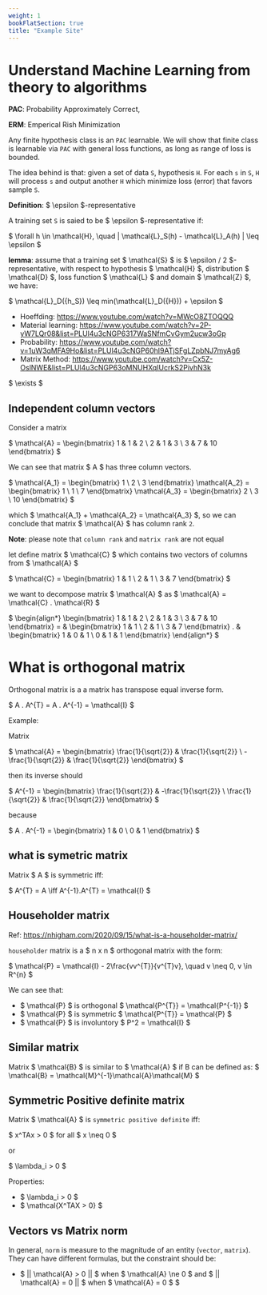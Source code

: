 ```yaml
---
weight: 1
bookFlatSection: true
title: "Example Site"
---
```


# Understand Machine Learning from theory to algorithms

**PAC**: Probability Approximately Correct, 

**ERM**: Emperical Rish Minimization

Any finite hypothesis class is an `PAC` learnable. We will show that finite class is learnable via `PAC` with general loss functions, as long as range of loss is bounded.

The idea behind is that: given a set of data `S`, hypothesis `H`. For each `s` in `S`, `H` will process `s` and output another `H` which minimize loss (error) that favors sample `S`.

**Definition**: $ \epsilon $-representative

A training set `S` is saied to be $ \epsilon $-representative if:

$ \forall h \in \mathcal{H}, \quad | \mathcal{L}_S(h) - \mathcal{L}_A(h) | \leq \epsilon $

**lemma**: assume that a training set $ \mathcal{S} $ is $ \epsilon / 2 $-representative, with respect to hypothesis $ \mathcal{H} $, distribution $ \mathcal{D} $, loss function $ \mathcal{L} $ and domain $ \mathcal{Z} $, we have:

$ \mathcal{L}_D({h_S}) \leq min(\mathcal{L}_D({H})) + \epsilon $

- Hoeffding: https://www.youtube.com/watch?v=MWcO8ZTOQQQ
- Material learning: https://www.youtube.com/watch?v=2P-yW7LQr08&list=PLUl4u3cNGP6317WaSNfmCvGym2ucw3oGp
- Probability: https://www.youtube.com/watch?v=1uW3qMFA9Ho&list=PLUl4u3cNGP60hI9ATjSFgLZpbNJ7myAg6
- Matrix Method: https://www.youtube.com/watch?v=Cx5Z-OslNWE&list=PLUl4u3cNGP63oMNUHXqIUcrkS2PivhN3k

$ \exists $

## Independent column vectors

Consider a matrix 

$ 
\mathcal{A} = 
\begin{bmatrix}
1 & 1 & 2 \\
2 & 1 & 3 \\
3 & 7 & 10
\end{bmatrix}
$

We can see that matrix $ A $ has three column vectors.

$ 
\mathcal{A_1} = 
\begin{bmatrix}
1 \\
2 \\
3
\end{bmatrix}
\mathcal{A_2} = 
\begin{bmatrix}
1 \\
1 \\
7
\end{bmatrix}
\mathcal{A_3} = 
\begin{bmatrix}
2 \\
3 \\
10
\end{bmatrix}
$

which $ \mathcal{A_1} + \mathcal{A_2} = \mathcal{A_3} $, so we can conclude that matrix $ \mathcal{A} $ has column rank `2`.

**Note**: please note that `column rank` and `matrix rank` are not equal

let define matrix $ \mathcal{C} $ which contains two vectors of columns from $ \mathcal{A} $

$
\mathcal{C} = 
\begin{bmatrix}
1 & 1 \\
2 & 1 \\
3 & 7
\end{bmatrix}
$

we want to decompose matrix $ \mathcal{A} $ as $ \mathcal{A} = \mathcal{C} . \mathcal{R} $

$
\begin{align*}
    \begin{bmatrix}
    1 & 1 & 2 \\
    2 & 1 & 3 \\
    3 & 7 & 10
    \end{bmatrix} =
    & \begin{bmatrix}
    1 & 1 \\
    2 & 1 \\
    3 & 7
    \end{bmatrix} .
    & \begin{bmatrix}
    1 & 0 & 1 \\
    0 & 1 & 1
    \end{bmatrix}
\end{align*}
$

# What is orthogonal matrix

Orthogonal matrix is a a matrix has transpose equal inverse form.

$ A . A^{T} = A . A^{-1} = \mathcal{I} $

Example:

Matrix 

$ 
\mathcal{A} = 
\begin{bmatrix}
\frac{1}{\sqrt{2}} & \frac{1}{\sqrt{2}} \\
-\frac{1}{\sqrt{2}} & \frac{1}{\sqrt{2}}
\end{bmatrix}
$

then its inverse should 

$
A^{-1} = \begin{bmatrix}
\frac{1}{\sqrt{2}} & -\frac{1}{\sqrt{2}} \\
\frac{1}{\sqrt{2}} & \frac{1}{\sqrt{2}}
\end{bmatrix}
$

because 

$
A . A^{-1} = 
\begin{bmatrix}
1 & 0 \\
0 & 1
\end{bmatrix}
$

## what is symetric matrix

Matrix  $ A $ is symmetric iff:

$ A^{T} = A \iff A^{-1}.A^{T} = \mathcal{I} $

## Householder matrix

Ref: https://nhigham.com/2020/09/15/what-is-a-householder-matrix/

`householder` matrix is a $ n x n $ orthogonal matrix with the form:

$ \mathcal{P} = \mathcal{I} - 2\frac{vv^{T}}{v^{T}v}, \quad v \neq 0, v \in R^{n} $

We can see that:

* $ \mathcal{P} $ is orthogonal $ \mathcal{P^{T}} = \mathcal{P^{-1}} $
* $ \mathcal{P} $ is symmetric $ \mathcal{P^{T}} = \mathcal{P} $
* $ \mathcal{P} $ is involuntory $ P^2 = \mathcal{I} $ 

## Similar matrix

Matrix $ \mathcal{B} $ is similar to $ \mathcal{A} $ if B can be defined as: $ \mathcal{B} = \mathcal{M}^{-1}\mathcal{A}\mathcal{M} $

## Symmetric Positive definite matrix

Matrix $ \mathcal{A} $ is `symmetric positive definite` iff:

$ x^TAx > 0 $ for all $ x \neq 0 $ 

or 

$ \lambda_i > 0 $

Properties:

* $ \lambda_i > 0 $
* $ \mathcal{X^TAX > 0} $

## Vectors vs Matrix norm

In general, `norm` is measure to the magnitude of an entity (`vector`, `matrix`). They can have different formulas, but the constraint should be:

* $ || \mathcal{A} > 0 || $ when $ \mathcal{A} \ne 0 $ and $ || \mathcal{A} = 0 || $ when $ \mathcal{A} = 0 $   $


